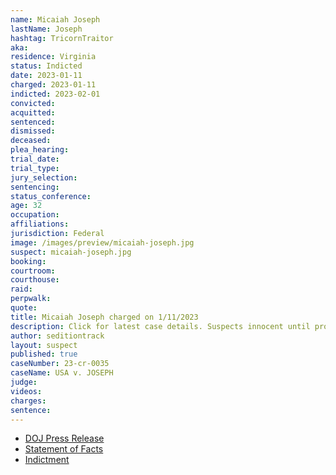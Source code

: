 ```yaml
---
name: Micaiah Joseph
lastName: Joseph
hashtag: TricornTraitor
aka:
residence: Virginia
status: Indicted
date: 2023-01-11
charged: 2023-01-11
indicted: 2023-02-01
convicted:
acquitted:
sentenced:
dismissed:
deceased:
plea_hearing:
trial_date:
trial_type:
jury_selection:
sentencing:
status_conference:
age: 32
occupation:
affiliations:
jurisdiction: Federal
image: /images/preview/micaiah-joseph.jpg
suspect: micaiah-joseph.jpg
booking:
courtroom:
courthouse:
raid:
perpwalk:
quote:
title: Micaiah Joseph charged on 1/11/2023
description: Click for latest case details. Suspects innocent until proven guilty.
author: seditiontrack
layout: suspect
published: true
caseNumber: 23-cr-0035
caseName: USA v. JOSEPH
judge:
videos:
charges:
sentence:
---
```

- [DOJ Press Release](https://www.justice.gov/usao-dc/pr/three-arrested-felony-charges-actions-during-jan-6-capitol-breach)
- [Statement of Facts](https://storage.courtlistener.com/recap/gov.uscourts.dcd.250930/gov.uscourts.dcd.250930.1.1.pdf)
- [Indictment](https://www.justice.gov/usao-dc/case-multi-defendant/file/1567171/download)
